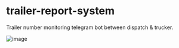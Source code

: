 # trailer-report-system
Trailer number monitoring telegram bot between dispatch &amp; trucker.


![image](https://github.com/user-attachments/assets/a887e4f5-76ba-4b9e-8456-1c1732a964c0)
